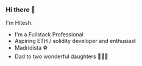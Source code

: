 ### Hi there 👋 

I'm Hitesh.

- I'm a Fullstack Professional
- Aspiring ETH / solidity developer and enthusiast
- Madridista ⚽
- Dad to two wonderful daughters 👨‍👧‍👧
